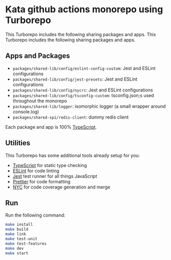 # Kata github actions monorepo using Turborepo

This Turborepo includes the following sharing packages and apps.
This Turborepo includes the following sharing packages and apps.

## Apps and Packages

- `packages/shared-lib/config/eslint-config-custom`: Jest and ESLint configurations
- `packages/shared-lib/config/jest-presets`: Jest and ESLint configurations
- `packages/shared-lib/config/nycrc`: Jest and ESLint configurations
- `packages/shared-lib/config/tsconfig-custom`: tsconfig.json;s used throughout the monorepo
- `packages/shared-lib/logger`: isomorphic logger (a small wrapper around console.log)
- `packages/shared-spi/redis-client`: dummy redis client

Each package and app is 100% [TypeScript](https://www.typescriptlang.org/).

## Utilities

This Turborepo has some additional tools already setup for you:

- [TypeScript](https://www.typescriptlang.org/) for static type checking
- [ESLint](https://eslint.org/) for code linting
- [Jest](https://jestjs.io) test runner for all things JavaScript
- [Prettier](https://prettier.io) for code formatting
- [NYC](https://github.com/istanbuljs/nyc) for code coverage generation and merge

## Run

Run the following command:

```sh
make install
make build
make link
make test-unit
make test-features
make dev
make start
```